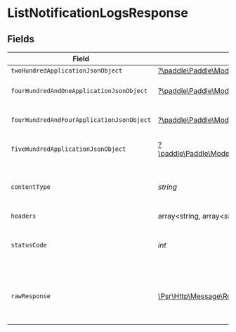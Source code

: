# ListNotificationLogsResponse


## Fields

| Field                                                                                                                                                                             | Type                                                                                                                                                                              | Required                                                                                                                                                                          | Description                                                                                                                                                                       |
| --------------------------------------------------------------------------------------------------------------------------------------------------------------------------------- | --------------------------------------------------------------------------------------------------------------------------------------------------------------------------------- | --------------------------------------------------------------------------------------------------------------------------------------------------------------------------------- | --------------------------------------------------------------------------------------------------------------------------------------------------------------------------------- |
| `twoHundredApplicationJsonObject`                                                                                                                                                 | [?\paddle\Paddle\Models\Operations\ListNotificationLogsResponseBody](../../models/operations/ListNotificationLogsResponseBody.md)                                                 | :heavy_minus_sign:                                                                                                                                                                | OK                                                                                                                                                                                |
| `fourHundredAndOneApplicationJsonObject`                                                                                                                                          | [?\paddle\Paddle\Models\Operations\ListNotificationLogsNotificationsResponseBody](../../models/operations/ListNotificationLogsNotificationsResponseBody.md)                       | :heavy_minus_sign:                                                                                                                                                                | General error response                                                                                                                                                            |
| `fourHundredAndFourApplicationJsonObject`                                                                                                                                         | [?\paddle\Paddle\Models\Operations\ListNotificationLogsNotificationsResponseResponseBody](../../models/operations/ListNotificationLogsNotificationsResponseResponseBody.md)       | :heavy_minus_sign:                                                                                                                                                                | General error response                                                                                                                                                            |
| `fiveHundredApplicationJsonObject`                                                                                                                                                | [?\paddle\Paddle\Models\Operations\ListNotificationLogsNotificationsResponse500ResponseBody](../../models/operations/ListNotificationLogsNotificationsResponse500ResponseBody.md) | :heavy_minus_sign:                                                                                                                                                                | General error response                                                                                                                                                            |
| `contentType`                                                                                                                                                                     | *string*                                                                                                                                                                          | :heavy_check_mark:                                                                                                                                                                | HTTP response content type for this operation                                                                                                                                     |
| `headers`                                                                                                                                                                         | array<string, array<*string*>>                                                                                                                                                    | :heavy_minus_sign:                                                                                                                                                                | N/A                                                                                                                                                                               |
| `statusCode`                                                                                                                                                                      | *int*                                                                                                                                                                             | :heavy_check_mark:                                                                                                                                                                | HTTP response status code for this operation                                                                                                                                      |
| `rawResponse`                                                                                                                                                                     | [\Psr\Http\Message\ResponseInterface](https://www.php-fig.org/psr/psr-7/#33-psrhttpmessageresponseinterface)                                                                      | :heavy_minus_sign:                                                                                                                                                                | Raw HTTP response; suitable for custom response parsing                                                                                                                           |